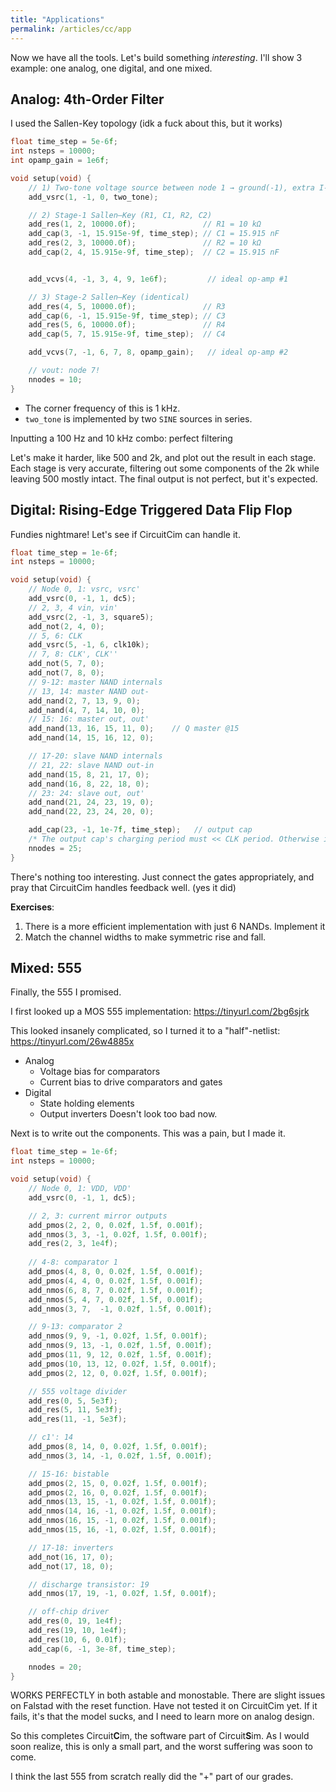 ```yaml
---
title: "Applications"
permalink: /articles/cc/app
---
```

Now we have all the tools. Let's build something *interesting*. I'll show 3 example: one analog, one digital, and one mixed.

## Analog: 4th-Order Filter
I used the Sallen-Key topology (idk a fuck about this, but it works)
```c
float time_step = 5e-6f;
int nsteps = 10000;
int opamp_gain = 1e6f;

void setup(void) {
    // 1) Two‑tone voltage source between node 1 → ground(-1), extra I‑unknown = 0
    add_vsrc(1, -1, 0, two_tone);  

    // 2) Stage‑1 Sallen–Key (R1, C1, R2, C2)
    add_res(1, 2, 10000.0f);               // R1 = 10 kΩ 
    add_cap(3, -1, 15.915e-9f, time_step); // C1 = 15.915 nF 
    add_res(2, 3, 10000.0f);               // R2 = 10 kΩ 
    add_cap(2, 4, 15.915e-9f, time_step);  // C2 = 15.915 nF 


    add_vcvs(4, -1, 3, 4, 9, 1e6f);         // ideal op‑amp #1

    // 3) Stage‑2 Sallen–Key (identical)
    add_res(4, 5, 10000.0f);               // R3
    add_cap(6, -1, 15.915e-9f, time_step); // C3
    add_res(5, 6, 10000.0f);               // R4
    add_cap(5, 7, 15.915e-9f, time_step);  // C4

    add_vcvs(7, -1, 6, 7, 8, opamp_gain);   // ideal op‑amp #2

    // vout: node 7!
    nnodes = 10;
}
```
- The corner frequency of this is 1 kHz.
- `two_tone` is implemented by two `SINE` sources in series.

Inputting a 100 Hz and 10 kHz combo: perfect filtering

Let's make it harder, like 500 and 2k, and plot out the result in each stage. Each stage is very accurate, filtering out some components of the 2k while leaving 500 mostly intact. The final output is not perfect, but it's expected.

## Digital: Rising-Edge Triggered Data Flip Flop
Fundies nightmare! Let's see if CircuitCim can handle it.
```c
float time_step = 1e-6f;
int nsteps = 10000;

void setup(void) {
    // Node 0, 1: vsrc, vsrc'
    add_vsrc(0, -1, 1, dc5);
    // 2, 3, 4 vin, vin'
    add_vsrc(2, -1, 3, square5);
    add_not(2, 4, 0);
    // 5, 6: CLK
    add_vsrc(5, -1, 6, clk10k);
    // 7, 8: CLK', CLK''
    add_not(5, 7, 0);
    add_not(7, 8, 0);
    // 9-12: master NAND internals
    // 13, 14: master NAND out-
    add_nand(2, 7, 13, 9, 0);
    add_nand(4, 7, 14, 10, 0);
    // 15: 16: master out, out'
    add_nand(13, 16, 15, 11, 0);    // Q master @15
    add_nand(14, 15, 16, 12, 0);

    // 17-20: slave NAND internals
    // 21, 22: slave NAND out-in
    add_nand(15, 8, 21, 17, 0);
    add_nand(16, 8, 22, 18, 0);
    // 23: 24: slave out, out'
    add_nand(21, 24, 23, 19, 0);
    add_nand(22, 23, 24, 20, 0);

    add_cap(23, -1, 1e-7f, time_step);   // output cap
    /* The output cap's charging period must << CLK period. Otherwise it will fail to charge */  
    nnodes = 25;
}
```

There's nothing too interesting. Just connect the gates appropriately, and pray that CircuitCim handles feedback well. (yes it did)

**Exercises**:
1. There is a more efficient implementation with just 6 NANDs. Implement it
2. Match the channel widths to make symmetric rise and fall.

## Mixed: 555
Finally, the 555 I promised.

I first looked up a MOS 555 implementation: https://tinyurl.com/2bg6sjrk

This looked insanely complicated, so I turned it to a "half"-netlist: https://tinyurl.com/26w4885x
- Analog
    - Voltage bias for comparators
    - Current bias to drive comparators and gates
- Digital
    - State holding elements
    - Output inverters
Doesn't look too bad now.

Next is to write out the components. This was a pain, but I made it.
```c
float time_step = 1e-6f;
int nsteps = 10000;

void setup(void) {
    // Node 0, 1: VDD, VDD'
    add_vsrc(0, -1, 1, dc5);

    // 2, 3: current mirror outputs
    add_pmos(2, 2, 0, 0.02f, 1.5f, 0.001f);
    add_nmos(3, 3, -1, 0.02f, 1.5f, 0.001f);
    add_res(2, 3, 1e4f);
    
    // 4-8: comparator 1
    add_pmos(4, 8, 0, 0.02f, 1.5f, 0.001f);
    add_pmos(4, 4, 0, 0.02f, 1.5f, 0.001f);
    add_nmos(6, 8, 7, 0.02f, 1.5f, 0.001f);
    add_nmos(5, 4, 7, 0.02f, 1.5f, 0.001f);
    add_nmos(3, 7,  -1, 0.02f, 1.5f, 0.001f);

    // 9-13: comparator 2
    add_nmos(9, 9, -1, 0.02f, 1.5f, 0.001f);
    add_nmos(9, 13, -1, 0.02f, 1.5f, 0.001f);
    add_pmos(11, 9, 12, 0.02f, 1.5f, 0.001f);
    add_pmos(10, 13, 12, 0.02f, 1.5f, 0.001f);
    add_pmos(2, 12, 0, 0.02f, 1.5f, 0.001f);

    // 555 voltage divider
    add_res(0, 5, 5e3f);
    add_res(5, 11, 5e3f);
    add_res(11, -1, 5e3f);

    // c1': 14
    add_pmos(8, 14, 0, 0.02f, 1.5f, 0.001f);
    add_nmos(3, 14, -1, 0.02f, 1.5f, 0.001f);

    // 15-16: bistable
    add_pmos(2, 15, 0, 0.02f, 1.5f, 0.001f);
    add_pmos(2, 16, 0, 0.02f, 1.5f, 0.001f);
    add_nmos(13, 15, -1, 0.02f, 1.5f, 0.001f);
    add_nmos(14, 16, -1, 0.02f, 1.5f, 0.001f);
    add_nmos(16, 15, -1, 0.02f, 1.5f, 0.001f);
    add_nmos(15, 16, -1, 0.02f, 1.5f, 0.001f);

    // 17-18: inverters
    add_not(16, 17, 0);
    add_not(17, 18, 0);

    // discharge transistor: 19
    add_nmos(17, 19, -1, 0.02f, 1.5f, 0.001f);

    // off-chip driver
    add_res(0, 19, 1e4f);
    add_res(19, 10, 1e4f);
    add_res(10, 6, 0.01f);
    add_cap(6, -1, 3e-8f, time_step);

    nnodes = 20;
}
```
WORKS PERFECTLY in both astable and monostable. There are slight issues on Falstad with the reset function. Have not tested it on CircuitCim yet. If it fails, it's that the model sucks, and I need to learn more on analog design.

So this completes Circuit**C**im, the software part of Circuit**S**im. As I would soon realize, this is only a small part, and the worst suffering was soon to come.

I think the last 555 from scratch really did the "+" part of our grades.
